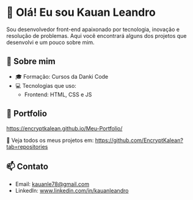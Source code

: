 # 👋 Olá! Eu sou Kauan Leandro

Sou desenvolvedor front-end apaixonado por tecnologia, inovação e resolução de problemas. Aqui você encontrará alguns dos projetos que desenvolvi e um pouco sobre mim.

## 🚀 Sobre mim

- 🎓 Formação: Cursos da Danki Code
- 💻 Tecnologias que uso:
  - Frontend: HTML, CSS e JS

## 📂 Portfolio

https://encryptkalean.github.io/Meu-Portfolio/

🔗 Veja todos os meus projetos em: https://github.com/EncryptKalean?tab=repositories

## 📫 Contato

- Email: kauanle78@gmail.com
- LinkedIn: www.linkedin.com/in/kauanleandro
